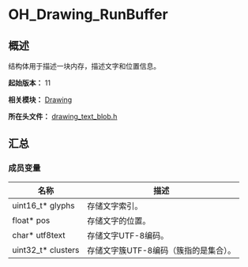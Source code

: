 # OH_Drawing_RunBuffer
<!--Kit: ArkGraphics 2D-->
<!--Subsystem: Graphics-->
<!--Owner: @hangmengxin-->
<!--Designer: @wangyanglan-->
<!--Tester: @nobuggers-->
<!--Adviser: @ge-yafang-->

## 概述

结构体用于描述一块内存，描述文字和位置信息。

**起始版本：** 11

**相关模块：** [Drawing](capi-drawing.md)

**所在头文件：** [drawing_text_blob.h](capi-drawing-text-blob-h.md)

## 汇总

### 成员变量

| 名称               | 描述                                  |
| ------------------ | ------------------------------------- |
| uint16_t* glyphs   | 存储文字索引。                        |
| float* pos         | 存储文字的位置。                      |
| char* utf8text     | 存储文字UTF-8编码。                   |
| uint32_t* clusters | 存储文字簇UTF-8编码（簇指的是集合）。 |

